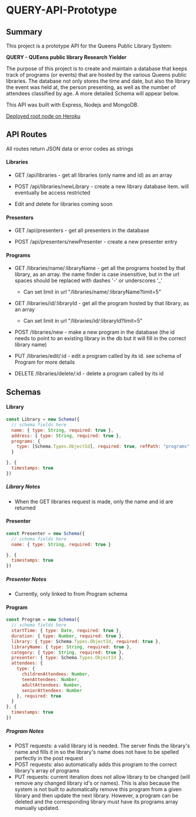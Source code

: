 # QUERY-API-Prototype

## Summary

This project is a prototype API for the Queens Public Library System:

__QUERY - QUEens public library Research Yielder__

The purpose of this project is to create and maintain a database that keeps track of programs (or events) that are hosted by the various Queens public libraries. The database not only stores the time and date, but also the library the event was held at, the person presenting, as well as the number of attendees classified by age. A more detailed Schema will appear below.

This API was built with Express, Nodejs and MongoDB. 

[Deployed root node on Heroku](https://query-api-prototype.herokuapp.com/api/)

## API Routes

All routes return JSON data or error codes as strings 

#### Libraries 

  * GET /api/libraries - get all libraries (only name and id) as an array 
  
  * POST /api/libraries/newLibrary - create a new library database item. will eventually be access restricted 
  
  * Edit and delete for libraries coming soon 
  
#### Presenters 

  * GET /api/presenters - get all presenters in the database 
  
  * POST /api/presenters/newPresenter - create a new presenter entry
  
#### Programs 

  * GET /libraries/name/:libraryName - get all the programs hosted by that library, as an array. the name finder is case insensitive, but in the url spaces should be replaced with dashes '-' or underscores '_'
  
    * Can set limit in url "/libraries/name/:libraryName?limit=5"
  
  * GET /libraries/id/:libraryId - get all the program hosted by that library, as an array 
  
    * Can set limit in url "/libraries/id/:libraryId?limit=5"
  
  * POST /libraries/new - make a new program in the database (the id needs to point to an existing library in the db but it will fill in the correct library name)
  
  
  * PUT /libraries/edit/:id - edit a program called by its id. see schema of Program for more details 
  
  * DELETE /libraries/delete/:id - delete a program called by its id
  
## Schemas

#### Library
```js
const Library = new Schema({
  // schema fields here 
  name: { type: String, required: true },
  address: { type: String, required: true },
  programs: {
    type: [Schema.Types.ObjectId], required: true, refPath: "programs"
  }

}, {
  timestamps: true
})
```

##### Library Notes
  * When the GET libraries request is made, only the name and id are returned

#### Presenter
```js
const Presenter = new Schema({
  // schema fields here 
  name: { type: String, required: true }

}, {
  timestamps: true
})
```
##### Presenter Notes
  * Currently, only linked to from Program schema

#### Program
```js
const Program = new Schema({
  // schema fields here 
  startTime: { type: Date, required: true },
  duration: { type: Number, required: true },
  library: { type: Schema.Types.ObjectId, required: true },
  libraryName: { type: String, required: true },
  category: { type: String, required: true },
  presenter: { type: Schema.Types.ObjectId },
  attendees: {
    type: {
      childrenAttendees: Number,
      teenAttendees: Number,
      adultAttendees: Number,
      seniorAttendees: Number
    }, required: true
  }
}, {
  timestamps: true
})
```
##### Program Notes
  * POST requests: a valid library id is needed. The server finds the library's name and fills it in so the library's name does not have to be spelled perfectly in the post request
  * POST requests: also automatically adds this program to the correct library's array of programs
  * PUT requests: current iteration does not allow library to be changed (will remove any changed library id's or names). This is also because the system is not built to automatically remove this program from a given library and then update the next library. However, a program can be deleted and the corresponding library must have its programs array manually updated.
